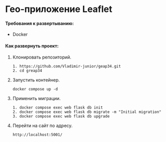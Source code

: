 # Гео-приложение Leaflet


#### Требования к развертыванию:

+ Docker

#### Как развернуть проект:

1. Клонировать репозиторий.

    ```
    1. https://github.com/Vladimir-junior/geap34.git
    2. cd greap34
    ````
2.  Запустить контейнер.

    ```
    docker compose up -d
    
    ```
2.  Применить миграции.

    ```
    1. docker compose exec web flask db init
    2. docker compose exec web flask db migrate -m "Initial migration"
    3. docker compose exec web flask db upgrade
    ```
3. Перейти на сайт по адресу.

   ```
   http://localhost:5001/ 
   
   ```
   
